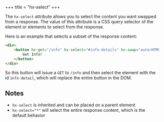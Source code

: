 +++
title = "hx-select"
+++

The `hx-select` attribute allows you to select the content you want swapped from a response.  The value of
this attribute is a CSS query selector of the element or elements to select from the response.

Here is an example that selects a subset of the response content:

```html
<div>
    <button hx-get="/info" hx-select="#info-details" hx-swap="outerHTML">
        Get Info!
    </button>
</div>
```

So this button will issue a `GET` to `/info` and then select the element with the id `info-detail`,
which will replace the entire button in the DOM.

## Notes

* `hx-select` is inherited and can be placed on a parent element
* `hx-select="*"` will select the entire response content, which is the default behavior
